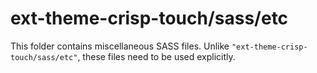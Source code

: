 # ext-theme-crisp-touch/sass/etc

This folder contains miscellaneous SASS files. Unlike `"ext-theme-crisp-touch/sass/etc"`, these files
need to be used explicitly.
